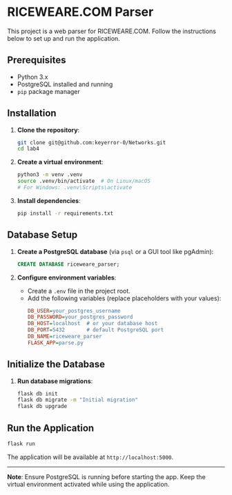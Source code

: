 # RICEWEARE.COM Parser

This project is a web parser for RICEWEARE.COM. Follow the instructions below to set up and run the application.

## Prerequisites

- Python 3.x
- PostgreSQL installed and running
- `pip` package manager

## Installation

1. **Clone the repository**:
   ```bash
   git clone git@github.com:keyerror-0/Networks.git
   cd lab4
   ```

2. **Create a virtual environment**:
   ```bash
   python3 -m venv .venv
   source .venv/bin/activate  # On Linux/macOS
   # For Windows: .venv\Scripts\activate
   ```

3. **Install dependencies**:
   ```bash
   pip install -r requirements.txt
   ```

## Database Setup

1. **Create a PostgreSQL database** (via `psql` or a GUI tool like pgAdmin):
   ```sql
   CREATE DATABASE riceweare_parser;
   ```

2. **Configure environment variables**:
   - Create a `.env` file in the project root.
   - Add the following variables (replace placeholders with your values):
     ```ini
     DB_USER=your_postgres_username
     DB_PASSWORD=your_postgres_password
     DB_HOST=localhost  # or your database host
     DB_PORT=5432       # default PostgreSQL port
     DB_NAME=riceweare_parser
     FLASK_APP=parse.py
     ```

## Initialize the Database

1. **Run database migrations**:
   ```bash
   flask db init
   flask db migrate -m "Initial migration"
   flask db upgrade
   ```

## Run the Application

```bash
flask run
```

The application will be available at `http://localhost:5000`.

---

**Note**: Ensure PostgreSQL is running before starting the app. Keep the virtual environment activated while using the application.
```